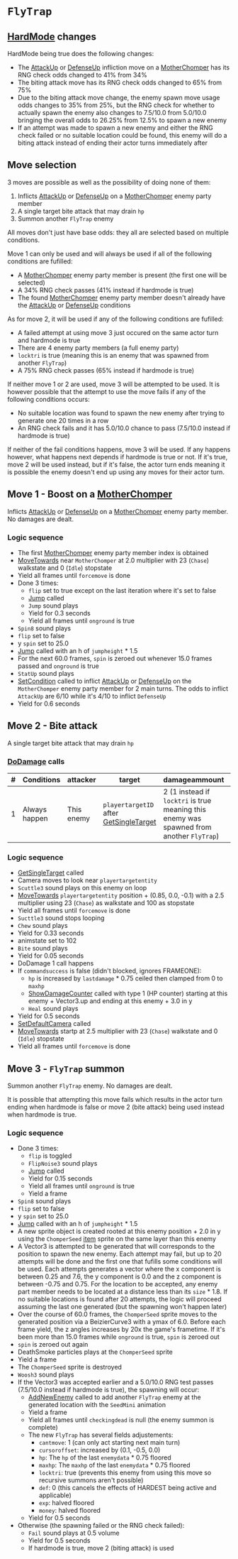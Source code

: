 # `FlyTrap`

## [HardMode](../../Damage%20pipeline/HardMode.md) changes
HardMode being true does the following changes:

- The [AttackUp](../../Actors%20states/BattleCondition/AttackUp.md) or [DefenseUp](../../Actors%20states/BattleCondition/DefenseUp.md) infliction move on a [MotherChomper](MotherChomper.md) has its RNG check odds changed to 41% from 34%
- The biting attack move has its RNG check odds changed to 65% from 75%
- Due to the biting attack move change, the enemy spawn move usage odds changes to 35% from 25%, but the RNG check for whether to actually spawn the enemy also changes to 7.5/10.0 from 5.0/10.0 bringing the overall odds to 26.25% from 12.5% to spawn a new enemy
- If an attempt was made to spawn a new enemy and either the RNG check failed or no suitable location could be found, this enemy will do a biting attack instead of ending their actor turns immediately after

## Move selection
3 moves are possible as well as the possibility of doing none of them:

1. Inflicts [AttackUp](../../Actors%20states/BattleCondition/AttackUp.md) or [DefenseUp](../../Actors%20states/BattleCondition/DefenseUp.md) on a [MotherChomper](MotherChomper.md) enemy party member
2. A single target bite attack that may drain `hp`
3. Summon another `FlyTrap` enemy

All moves don't just have base odds: they all are selected based on multiple conditions.

Move 1 can only be used and will always be used if all of the following conditions are fufilled:

- A [MotherChomper](MotherChomper.md) enemy party member is present (the first one will be selected)
- A 34% RNG check passes (41% instead if hardmode is true)
- The found [MotherChomper](MotherChomper.md) enemy party member doesn't already have the [AttackUp](../../Actors%20states/BattleCondition/AttackUp.md) or [DefenseUp](../../Actors%20states/BattleCondition/DefenseUp.md) conditions

As for move 2, it will be used if any of the following conditions are fufilled:

- A failed attempt at using move 3 just occured on the same actor turn and hardmode is true
- There are 4 enemy party members (a full enemy party)
- `locktri` is true (meaning this is an enemy that was spawned from another `FlyTrap`)
- A 75% RNG check passes (65% instead if hardmode is true)

If neither move 1 or 2 are used, move 3 will be attempted to be used. It is however possible that the attempt to use the move fails if any of the following conditions occurs:

- No suitable location was found to spawn the new enemy after trying to generate one 20 times in a row
- An RNG check fails and it has 5.0/10.0 chance to pass (7.5/10.0 instead if hardmode is true)

If neither of the fail conditions happens, move 3 will be used. If any happens however, what happens next depends if hardmode is true or not. If it's true, move 2 will be used instead, but if it's false, the actor turn ends meaning it is possible the enemy doesn't end up using any moves for their actor turn.

## Move 1 - Boost on a [MotherChomper](MotherChomper.md)
Inflicts [AttackUp](../../Actors%20states/BattleCondition/AttackUp.md) or [DefenseUp](../../Actors%20states/BattleCondition/DefenseUp.md) on a [MotherChomper](MotherChomper.md) enemy party member. No damages are dealt.

### Logic sequence

- The first [MotherChomper](MotherChomper.md) enemy party member index is obtained
- [MoveTowards](../../../Entities/EntityControl/EntityControl%20Methods.md#movetowards) near `MotherChomper` at 2.0 multiplier with 23 (`Chase`) walkstate and 0 (`Idle`) stopstate
- Yield all frames until `forcemove` is done
- Done 3 times:
    - `flip` set to true except on the last iteration where it's set to false
    - [Jump](../../../Entities/EntityControl/EntityControl%20Methods.md#jump) called
    - `Jump` sound plays
    - Yield for 0.3 seconds
    - Yield all frames until `onground` is true
- `Spin8` sound plays
- `flip` set to false
- y `spin` set to 25.0
- [Jump](../../../Entities/EntityControl/EntityControl%20Methods.md#jump) called with an h of `jumpheight` * 1.5
- For the next 60.0 frames, `spin` is zeroed out whenever 15.0 frames passed and `onground` is true
- `StatUp` sound plays
- [SetCondition](../../Actors%20states/Conditions%20methods/SetCondition.md) called to inflict [AttackUp](../../Actors%20states/BattleCondition/AttackUp.md) or [DefenseUp](../../Actors%20states/BattleCondition/DefenseUp.md) on the `MotherChomper` enemy party member for 2 main turns. The odds to inflict `AttackUp` are 6/10 while it's 4/10 to inflict `DefenseUp`
- Yield for 0.6 seconds

## Move 2 - Bite attack
A single target bite attack that may drain `hp`

### [DoDamage](../../Damage%20pipeline/DoDamage.md) calls

|#|Conditions|attacker|target|damageammount|property|overrides|block|
|-:|---|---|---|---|---|---|---|
|1|Always happen|This enemy|`playertargetID` after [GetSingleTarget](../../Actors%20states/Targetting/GetRandomAvaliablePlayer.md#getsingletarget)|2 (1 instead if `locktri` is true meaning this enemy was spawned from another `FlyTrap`)|null|null|`commandsuccess`|

### Logic sequence

- [GetSingleTarget](../../Actors%20states/Targetting/GetRandomAvaliablePlayer.md#getsingletarget) called
- Camera moves to look near `playertargetentity`
- `Scuttle3` sound plays on this enemy on loop
- [MoveTowards](../../../Entities/EntityControl/EntityControl%20Methods.md#movetowards) `playertargetentity` position + (0.85, 0.0, -0.1) with a 2.5 multiplier using 23 (`Chase`) as walkstate and 100 as stopstate
- Yield all frames until `forcemove` is done
- `Sucttle3` sound stops looping
- `Chew` sound plays
- Yield for 0.33 seconds
- animstate set to 102
- `Bite` sound plays
- Yield for 0.05 seconds
- DoDamage 1 call happens
- If `commandsuccess` is false (didn't blocked, ignores FRAMEONE):
    - `hp` is increased by `lastdamage` * 0.75 ceiled then clamped from 0 to `maxhp`
    - [ShowDamageCounter](../../Visual%20rendering/ShowDamageCounter.md) called with type 1 (HP counter) starting at this enemy + Vector3.up and ending at this enemy + 3.0 in y
    - `Heal` sound plays
- Yield for 0.5 seconds
- [SetDefaultCamera](../../Visual%20rendering/SetDefaultCamera.md) called
- [MoveTowards](../../../Entities/EntityControl/EntityControl%20Methods.md#movetowards) startp at 2.5 multiplier with 23 (`Chase`) walkstate and 0 (`Idle`) stopstate
- Yield all frames until `forcemove` is done

## Move 3 - `FlyTrap` summon
Summon another `FlyTrap` enemy. No damages are dealt.

It is possible that attempting this move fails which results in the actor turn ending when hardmode is false or move 2 (bite attack) being used instead when hardmode is true.

### Logic sequence

- Done 3 times:
    - `flip` is toggled
    - `FlipNoise3` sound plays
    - [Jump](../../../Entities/EntityControl/EntityControl%20Methods.md#jump) called
    - Yield for 0.15 seconds
    - Yield all frames until `onground` is true
    - Yield a frame
- `Spin8` sound plays
- `flip` set to false
- y `spin` set to 25.0
- [Jump](../../../Entities/EntityControl/EntityControl%20Methods.md#jump) called with an h of `jumpheight` * 1.5
- A new sprite object is created rooted at this enemy position + 2.0 in y using the `ChomperSeed` [item](../../../Enums%20and%20IDs/Items.md) sprite on the same layer than this enemy
- A Vector3 is attempted to be generated that will corresponds to the position to spawn the new enemy. Each attempt may fail, but up to 20 attempts will be done and the first one that fufills some conditions will be used. Each attempts generates a vector where the x component is between 0.25 and 7.6, the y component is 0.0 and the z component is between -0.75 and 0.75. For the location to be accepted, any enemy part member needs to be located at a distance less than its `size` * 1.8. If no suitable locations is found after 20 attempts, the logic will proceed assuming the last one generated (but the spawning won't happen later)
- Over the course of 60.0 frames, the `ChomperSeed` sprite moves to the generated position via a BeizierCurve3 with a ymax of 6.0. Before each frame yield, the z angles increases by 20x the game's frametime. If it's been more than 15.0 frames while `onground` is true, `spin` is zeroed out
- `spin` is zeroed out again
- DeathSmoke particles plays at the `ChomperSeed` sprite
- Yield a frame
- The `ChomperSeed` sprite is destroyed
- `Woosh3` sound plays
- If the Vector3 was accepted earlier and a 5.0/10.0 RNG test passes (7.5/10.0 instead if hardmode is true), the spawning will occur:
    - [AddNewEnemy](../../Actors%20states/Enemy%20party%20members/AddNewEnemy.md) called to add another `FlyTrap` enemy at the generated location with the `SeedMini` animation
    - Yield a frame
    - Yield all frames until `checkingdead` is null (the enemy summon is complete)
    - The new `FlyTrap` has several fields adjustements:
        - `cantmove`: 1 (can only act starting next main turn)
        - `cursoroffset`: increased by (0.1, -0.5, 0.0)
        - `hp`: The `hp` of the last `enemydata` * 0.75 floored
        - `maxhp`: The `maxhp` of the last `enemydata` * 0.75 floored
        - `locktri`: true (prevents this enemy from using this move so recursive summons aren't possible)
        - `def`: 0 (this cancels the effects of HARDEST being active and applicable)
        - `exp`: halved floored
        - `money`: halved floored
    - Yield for 0.5 seconds
- Otherwise (the spawning failed or the RNG check failed):
    - `Fail` sound plays at 0.5 volume
    - Yield for 0.5 seconds
    - If hardmode is true, move 2 (biting attack) is used
